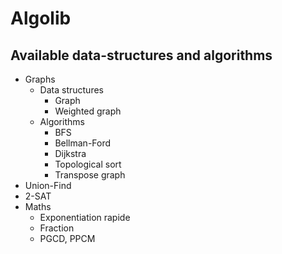 # Algolib

## Available data-structures and algorithms
- Graphs
    - Data structures
        - Graph
        - Weighted graph
    - Algorithms
        - BFS
        - Bellman-Ford
        - Dijkstra
        - Topological sort
        - Transpose graph
- Union-Find
- 2-SAT
- Maths
    - Exponentiation rapide
    - Fraction
    - PGCD, PPCM
